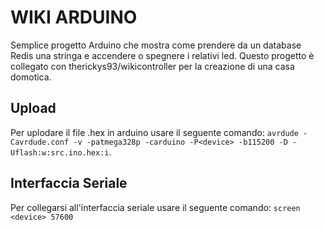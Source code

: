 # WIKI ARDUINO

Semplice progetto Arduino che mostra come prendere da un database Redis una stringa e accendere o spegnere i relativi led.
Questo progetto è collegato con therickys93/wikicontroller per la creazione di una casa domotica.

## Upload

Per uplodare il file .hex in arduino usare il seguente comando: ```avrdude -Cavrdude.conf -v -patmega328p -carduino -P<device> -b115200 -D -Uflash:w:src.ino.hex:i```.

## Interfaccia Seriale

Per collegarsi all'interfaccia seriale usare il seguente comando: ```screen <device> 57600```